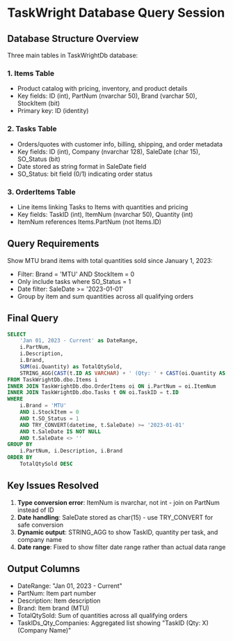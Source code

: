 # TaskWright Database Query Session

## Database Structure Overview

Three main tables in TaskWrightDb database:

### 1. Items Table
- Product catalog with pricing, inventory, and product details
- Key fields: ID (int), PartNum (nvarchar 50), Brand (varchar 50), StockItem (bit)
- Primary key: ID (identity)

### 2. Tasks Table  
- Orders/quotes with customer info, billing, shipping, and order metadata
- Key fields: ID (int), Company (nvarchar 128), SaleDate (char 15), SO_Status (bit)
- Date stored as string format in SaleDate field
- SO_Status: bit field (0/1) indicating order status

### 3. OrderItems Table
- Line items linking Tasks to Items with quantities and pricing  
- Key fields: TaskID (int), ItemNum (nvarchar 50), Quantity (int)
- ItemNum references Items.PartNum (not Items.ID)

## Query Requirements
Show MTU brand items with total quantities sold since January 1, 2023:
- Filter: Brand = 'MTU' AND StockItem = 0
- Only include tasks where SO_Status = 1
- Date filter: SaleDate >= '2023-01-01'
- Group by item and sum quantities across all qualifying orders

## Final Query

```sql
SELECT 
    'Jan 01, 2023 - Current' as DateRange,
    i.PartNum,
    i.Description,
    i.Brand,
    SUM(oi.Quantity) as TotalQtySold,
    STRING_AGG(CAST(t.ID AS VARCHAR) + ' (Qty: ' + CAST(oi.Quantity AS VARCHAR) + ') (' + ISNULL(t.Company, 'No Company') + ')', ', ') as TaskIDs_Qty_Companies
FROM TaskWrightDb.dbo.Items i
INNER JOIN TaskWrightDb.dbo.OrderItems oi ON i.PartNum = oi.ItemNum
INNER JOIN TaskWrightDb.dbo.Tasks t ON oi.TaskID = t.ID
WHERE 
    i.Brand = 'MTU'
    AND i.StockItem = 0
    AND t.SO_Status = 1
    AND TRY_CONVERT(datetime, t.SaleDate) >= '2023-01-01'
    AND t.SaleDate IS NOT NULL
    AND t.SaleDate <> ''
GROUP BY 
    i.PartNum, i.Description, i.Brand
ORDER BY 
    TotalQtySold DESC
```

## Key Issues Resolved
1. **Type conversion error**: ItemNum is nvarchar, not int - join on PartNum instead of ID
2. **Date handling**: SaleDate stored as char(15) - use TRY_CONVERT for safe conversion
3. **Dynamic output**: STRING_AGG to show TaskID, quantity per task, and company name
4. **Date range**: Fixed to show filter date range rather than actual data range

## Output Columns
- DateRange: "Jan 01, 2023 - Current" 
- PartNum: Item part number
- Description: Item description
- Brand: Item brand (MTU)
- TotalQtySold: Sum of quantities across all qualifying orders
- TaskIDs_Qty_Companies: Aggregated list showing "TaskID (Qty: X) (Company Name)"